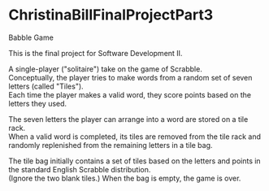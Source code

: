 # ChristinaBillFinalProjectPart3
Babble Game

This is the final project for Software Development II.

A single-player ("solitaire") take on the game of Scrabble.  
Conceptually, the player tries to make words from a random set of seven letters (called "Tiles").  
Each time the player makes a valid word, they score points based on the letters they used.

The seven letters the player can arrange into a word are stored on a tile rack.  
When a valid word is completed, its tiles are removed from the tile rack and randomly replenished from the remaining letters in a tile bag.

The tile bag initially contains a set of tiles based on the letters and points in the standard English Scrabble distribution.  
(Ignore the two blank tiles.) When the bag is empty, the game is over.
